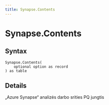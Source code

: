 ```yaml
---
title: Synapse.Contents
---
```


# Synapse.Contents



## Syntax

```powerquery
Synapse.Contents(
    optional option as record
) as table
```


## Details

„Azure Synapse“ analizės darbo srities PQ jungtis


